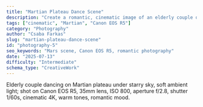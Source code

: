 ```yaml
---
title: "Martian Plateau Dance Scene"
description: "Create a romantic, cinematic image of an elderly couple dancing on a Martian landscape using Canon camera settings."
tags: ["cinematic", "Martian", "Canon EOS R5"]
category: "Photography"
author: "Csaba Farkas"
slug: "martian-plateau-dance-scene"
id: "photography-5"
seo_keywords: "Mars scene, Canon EOS R5, romantic photography"
date: "2025-07-13"
difficulty: "Intermediate"
schema_type: "CreativeWork"
---
```


Elderly couple dancing on Martian plateau under starry sky, soft ambient light; shot on Canon EOS R5, 35mm lens, ISO 800, aperture f/2.8, shutter 1/60s, cinematic 4K, warm tones, romantic mood.

